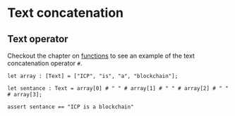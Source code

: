 # Text concatenation

## Text operator
Checkout the chapter on [functions](functions.html) to see an example of the text concatenation operator `#`.


```motoko
let array : [Text] = ["ICP", "is", "a", "blockchain"];

let sentance : Text = array[0] # " " # array[1] # " " # array[2] # " " # array[3];

assert sentance == "ICP is a blockchain"

```

